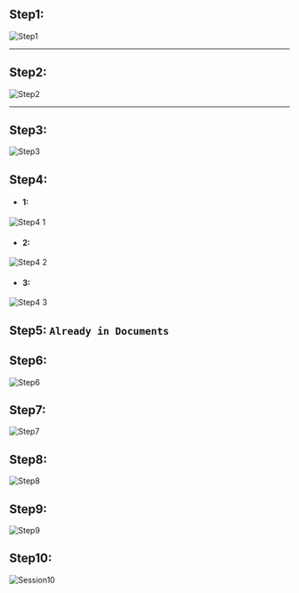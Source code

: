## Step1: 
![Step1](https://github.com/MohanadKh03/Linux-OSC/assets/67065678/da7d0aa8-aa2f-4887-bcab-a8c880df7f80)

---
## Step2:
![Step2](https://github.com/MohanadKh03/Linux-OSC/assets/67065678/a05e56b8-672d-4449-bb7c-b52bb59ff494)

---
## Step3:
![Step3](https://github.com/MohanadKh03/Linux-OSC/assets/67065678/f4760a24-18dc-48e7-8df8-d5c379c982ad)

## Step4:
- #### 1:
![Step4 1](https://github.com/MohanadKh03/Linux-OSC/assets/67065678/cf614839-8859-4f76-9f47-417a6b1ea8a7)
- #### 2:
![Step4 2](https://github.com/MohanadKh03/Linux-OSC/assets/67065678/89acb6e4-20f2-4733-a568-a3dcbb84bd59)
- #### 3:
![Step4 3](https://github.com/MohanadKh03/Linux-OSC/assets/67065678/e99951f4-4fab-4079-a4b3-3bb66a49c93f)

## Step5: ``Already in Documents``

## Step6: 
![Step6](https://github.com/MohanadKh03/Linux-OSC/assets/67065678/c442e662-ae9b-43af-b0f8-4dd5789e389d)

## Step7:
![Step7](https://github.com/MohanadKh03/Linux-OSC/assets/67065678/70e5e122-fb47-4cfc-bf69-0f3e8894a2d5)

## Step8:
![Step8](https://github.com/MohanadKh03/Linux-OSC/assets/67065678/791e45be-2ec1-4833-9e94-5067b2fb9bb1)

## Step9:
![Step9](https://github.com/MohanadKh03/Linux-OSC/assets/67065678/8f8af353-cf7c-4f13-9082-0a390654bf00)

## Step10:
![Session10](https://github.com/MohanadKh03/Linux-OSC/assets/67065678/f68eb265-ecea-4f21-8209-a64f447a0910)






